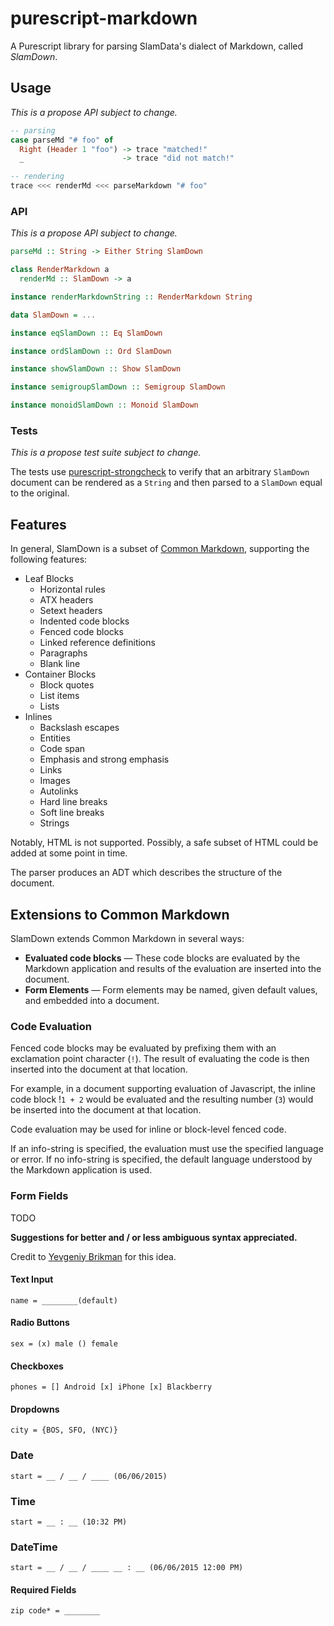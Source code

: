 # purescript-markdown

A Purescript library for parsing SlamData's dialect of Markdown, called *SlamDown*.


## Usage

*This is a propose API subject to change.*

```purescript
-- parsing
case parseMd "# foo" of 
  Right (Header 1 "foo") -> trace "matched!"
  _                      -> trace "did not match!"

-- rendering
trace <<< renderMd <<< parseMarkdown "# foo"
```

### API

*This is a propose API subject to change.*

```purescript
parseMd :: String -> Either String SlamDown

class RenderMarkdown a
  renderMd :: SlamDown -> a

instance renderMarkdownString :: RenderMarkdown String

data SlamDown = ...

instance eqSlamDown :: Eq SlamDown

instance ordSlamDown :: Ord SlamDown

instance showSlamDown :: Show SlamDown

instance semigroupSlamDown :: Semigroup SlamDown

instance monoidSlamDown :: Monoid SlamDown
```

### Tests

*This is a propose test suite subject to change.*

The tests use [purescript-strongcheck](http://github.com/purescript-contrib/purescript-strongcheck) to verify that an arbitrary `SlamDown` document can be rendered as a `String` and then parsed to a `SlamDown` equal to the original.

## Features

In general, SlamDown is a subset of [Common Markdown](http://spec.commonmark.org/0.8/), supporting the following features:

* Leaf Blocks
  * Horizontal rules
  * ATX headers
  * Setext headers
  * Indented code blocks
  * Fenced code blocks
  * Linked reference definitions
  * Paragraphs
  * Blank line
* Container Blocks
  * Block quotes
  * List items
  * Lists
* Inlines
  * Backslash escapes
  * Entities
  * Code span
  * Emphasis and strong emphasis
  * Links
  * Images
  * Autolinks
  * Hard line breaks
  * Soft line breaks
  * Strings

Notably, HTML is not supported. Possibly, a safe subset of HTML could be added at some point in time.

The parser produces an ADT which describes the structure of the document.

## Extensions to Common Markdown

SlamDown extends Common Markdown in several ways:

 * **Evaluated code blocks** &mdash; These code blocks are evaluated by the Markdown application and results of the evaluation are inserted into the document.
 * **Form Elements** &mdash; Form elements may be named, given default values, and embedded into a document.

### Code Evaluation

Fenced code blocks may be evaluated by prefixing them with an exclamation point character (`!`). The result of evaluating the code is then inserted into the document at that location.

For example, in a document supporting evaluation of Javascript, the inline code block !`1 + 2` would be evaluated and the resulting number (`3`) would be inserted into the document at that location.

Code evaluation may be used for inline or block-level fenced code. 

If an info-string is specified, the evaluation must use the specified language or error. If no info-string is specified, the default language understood by the Markdown application is used.

### Form Fields

TODO

**Suggestions for better and / or less ambiguous syntax appreciated.**

Credit to [Yevgeniy Brikman](http://brikis98.blogspot.com/2011/07/proposal-extend-markdown-syntax-to.html) for this idea.

#### Text Input

```
name = ________(default)
```

#### Radio Buttons

```
sex = (x) male () female
```

#### Checkboxes

```
phones = [] Android [x] iPhone [x] Blackberry
```

#### Dropdowns

```
city = {BOS, SFO, (NYC)}
```

### Date

```
start = __ / __ / ____ (06/06/2015)
```

### Time

```
start = __ : __ (10:32 PM)
```

### DateTime

```
start = __ / __ / ____ __ : __ (06/06/2015 12:00 PM)
```

#### Required Fields

```
zip code* = ________
```


